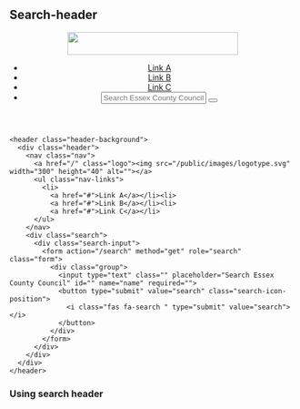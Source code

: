 ## Search-header

<header class="header-background">
  <div class="header">
    <nav class="nav">
      <a href="/" class="logo"><img src="/public/images/logotype.svg" width="300" height="40" alt=""></a>
      <ul class="nav-links">
        <li>
          <a href="#">Link A</a></li><li>
          <a href="#">Link B</a></li><li>
          <a href="#">Link C</a></li><li>
          <div class="search">
            <div class="search-input">
              <form action="/search" method="get" role="search" class="form">
                <div class="group">
                  <input type="text" class="" placeholder="Search Essex County Council" id="" name="name" required="">
                  <button type="submit" value="search" class="search-icon-position">
                    <i class="fas fa-search " type="submit" value="search"></i>
                  </button>
                </div>
              </form>
            </div>
          </div>
        </li>
      </ul>
    </nav>
  </div>
</header>

    <header class="header-background">
      <div class="header">
        <nav class="nav">
          <a href="/" class="logo"><img src="/public/images/logotype.svg" width="300" height="40" alt=""></a>
          <ul class="nav-links">
            <li>
              <a href="#">Link A</a></li><li>
              <a href="#">Link B</a></li><li>
              <a href="#">Link C</a></li>
          </ul>
        </nav>
        <div class="search">
          <div class="search-input">
            <form action="/search" method="get" role="search" class="form">
              <div class="group">
                <input type="text" class="" placeholder="Search Essex County Council" id="" name="name" required="">
                <button type="submit" value="search" class="search-icon-position">
                  <i class="fas fa-search " type="submit" value="search"></i>
                </button>
              </div>
            </form>
          </div>
        </div>
      </div>
    </header>



### Using search header
